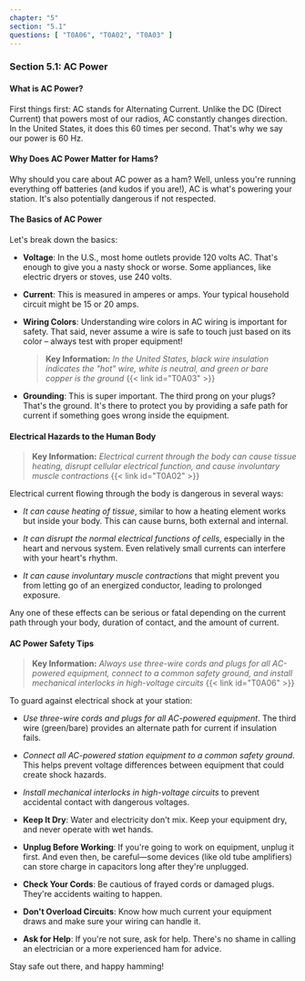 ```yaml
---
chapter: "5"
section: "5.1"
questions: [ "T0A06", "T0A02", "T0A03" ]
---
```


### Section 5.1: AC Power

#### What is AC Power?

First things first: AC stands for Alternating Current. Unlike the DC (Direct Current) that powers most of our radios, AC constantly changes direction. In the United States, it does this 60 times per second. That's why we say our power is 60 Hz.

#### Why Does AC Power Matter for Hams?

Why should you care about AC power as a ham? Well, unless you're running everything off batteries (and kudos if you are!), AC is what's powering your station. It's also potentially dangerous if not respected.

#### The Basics of AC Power

Let's break down the basics:

- **Voltage**: In the U.S., most home outlets provide 120 volts AC. That's enough to give you a nasty shock or worse. Some appliances, like electric dryers or stoves, use 240 volts.
  
- **Current**: This is measured in amperes or amps. Your typical household circuit might be 15 or 20 amps.


- **Wiring Colors**: Understanding wire colors in AC wiring is important for safety. That said, never assume a wire is safe to touch just based on its color – always test with proper equipment!

  > **Key Information:** *In the United States, black wire insulation indicates the "hot" wire, white is neutral, and green or bare copper is the ground* {{< link id="T0A03" >}}

- **Grounding**: This is super important. The third prong on your plugs? That's the ground. It's there to protect you by providing a safe path for current if something goes wrong inside the equipment.

#### Electrical Hazards to the Human Body

> **Key Information:** *Electrical current through the body can cause tissue heating, disrupt cellular electrical function, and cause involuntary muscle contractions* {{< link id="T0A02" >}}

Electrical current flowing through the body is dangerous in several ways:

- *It can cause heating of tissue*, similar to how a heating element works but inside your body. This can cause burns, both external and internal.

- *It can disrupt the normal electrical functions of cells*, especially in the heart and nervous system. Even relatively small currents can interfere with your heart's rhythm.

- *It can cause involuntary muscle contractions* that might prevent you from letting go of an energized conductor, leading to prolonged exposure.

Any one of these effects can be serious or fatal depending on the current path through your body, duration of contact, and the amount of current.

#### AC Power Safety Tips

> **Key Information:** *Always use three-wire cords and plugs for all AC-powered equipment, connect to a common safety ground, and install mechanical interlocks in high-voltage circuits* {{< link id="T0A06" >}}

To guard against electrical shock at your station:

- *Use three-wire cords and plugs for all AC-powered equipment*. The third wire (green/bare) provides an alternate path for current if insulation fails.

- *Connect all AC-powered station equipment to a common safety ground*. This helps prevent voltage differences between equipment that could create shock hazards.

- *Install mechanical interlocks in high-voltage circuits* to prevent accidental contact with dangerous voltages.

- **Keep It Dry**: Water and electricity don't mix. Keep your equipment dry, and never operate with wet hands.

- **Unplug Before Working**: If you're going to work on equipment, unplug it first. And even then, be careful—some devices (like old tube amplifiers) can store charge in capacitors long after they're unplugged.

- **Check Your Cords**: Be cautious of frayed cords or damaged plugs. They're accidents waiting to happen.

- **Don't Overload Circuits**: Know how much current your equipment draws and make sure your wiring can handle it.

- **Ask for Help**: If you're not sure, ask for help. There's no shame in calling an electrician or a more experienced ham for advice.

Stay safe out there, and happy hamming!
